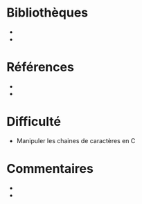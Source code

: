 # Bibliothèques
* 
*

# Références
*
*

# Difficulté
* Manipuler les chaines de caractères en C

# Commentaires
* 
* 

